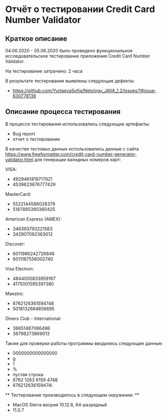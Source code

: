 # Отчёт о тестировании Credit Card Number Validator

## Краткое описание

04.06.2020 - 05.06.2020 было проведено функциональное исследовательское тестирование приложения Credit Card Number Validator.

На тестирование затрачено: 2 часа

В результате тестирования выявлены следующие дефекты:
* https://github.com/YurtaevaSofia/Netology_JAVA_1.2/issues/1#issue-630778139 


## Описание процесса тестирования

В процессе тестирования использовались следующие артефакты:
* Bug report
* отчет о тестировании



В качестве тестовых данных использовались данные с сайта https://www.freeformatter.com/credit-card-number-generator-validator.html для генерации валидных номеров карт:

VISA:
* 4929461819717921
* 4539623676777429

MasterCard:
* 5522144586028379
* 5187895390360425

American Express (AMEX):
* 346393793221583
* 342907092363012

Discover:
* 6011986242726846
* 6011167556002740

Visa Electron:
* 4844005833959167
* 4175001595397380

Maestro:
* 6762126361594748
* 5018132694656695

Diners Club - International:
* 36651487086496
* 36798273869013

Также для проверки работы программы вводились следующие данные:
* 0000000000000000
* g
* 1
* %
* пустая строка
* 6762 1263 6159 4748
* 676212636159474i

** Тестирование производилось в следующем окружении: **
* MacOS Sierra весрия 10.12.6, 64-разрядный
* 11.0.7
